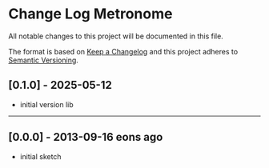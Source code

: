 # Change Log Metronome

All notable changes to this project will be documented in this file.

The format is based on [Keep a Changelog](http://keepachangelog.com/)
and this project adheres to [Semantic Versioning](http://semver.org/).


## [0.1.0] - 2025-05-12
- initial version lib

----

## [0.0.0] - 2013-09-16  eons ago
- initial sketch



